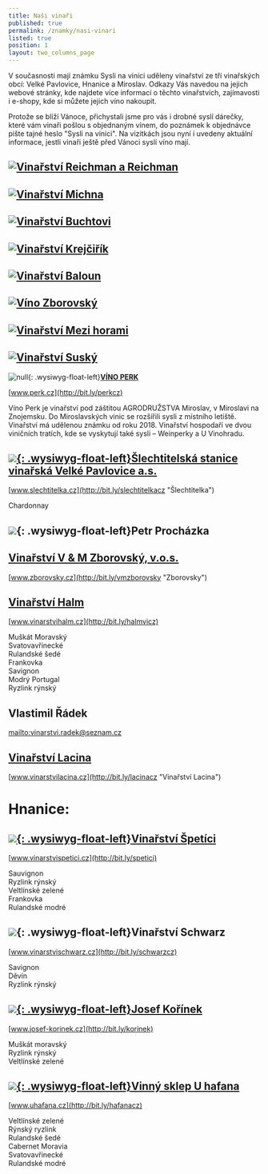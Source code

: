 ```yaml
---
title: Naši vinaři
published: true
permalink: /znamky/nasi-vinari
listed: true
position: 1
layout: two_columns_page
---
```

V současnosti mají známku Sysli na vinici uděleny vinařství ze tří vinařských obcí: Velké
Pavlovice, Hnanice a Miroslav. Odkazy Vás navedou na jejich webové stránky, kde
najdete více informací o těchto vinařstvích, zajímavosti i e-shopy, kde si můžete
jejich víno nakoupit.

Protože se blíží Vánoce, přichystali jsme pro vás i drobné syslí dárečky, které vám vinaři pošlou s objednaným vínem, do poznámek k objednávce pište tajné heslo "Sysli na vinici". Na vizitkách jsou nyní i uvedeny aktuální informace, jestli vinaři ještě před Vánoci syslí víno mají.

## [![Vinařství Reichman a Reichman](/media/kartička_reichman.jpg "Vinařství Reichman a Reichman")](http://bit.ly/naturalfactorscz "Vinařství Reichman")

## [![Vinařství Michna](/media/kartička_michna.jpg "Vinařství Michna")](http://bit.ly/michnacz "Vinařství Michna")

## [![Vinařství Buchtovi](/media/kartička_buchtovi.jpg "Vinařství Buchtovi")](http://bit.ly/buchtovicz "Vinařství Buchtovi")

## [![Vinařství Krejčiřík](/media/kartička_krejčiřík.jpg "Vinařství Krejčiřík")](http://bit.ly/krejcirik "Vinařství Krejčiřík")

## [![Vinařství Baloun](/media/kartička_baloun.jpg "Vinařství Baloun")](http://bit.ly/baloun "Vinařství Baloun")

## [![Víno Zborovský](/media/kartička_vinozborovsky.jpg "Víno Zborovský")](http://bit.ly/zborovsky "Víno Zborovský")

## [![Vinařství Mezi horami](/media/kartička_mezihorami.jpg "Vinařství Mezi horami")](http://bit.ly/mezihoramicz)

## [![Vinařství Suský](/media/kartička_suský.jpg "Vinařství Suský")](http://bit.ly/vinosusky "Vinařství Suský")

<div class="clearfix"></div>

![null](/media/img_0917_m.jpg){: .wysiwyg-float-left}[**VÍNO PERK**](http://bit.ly/perkcz)

[www.perk.cz](http://bit.ly/perkcz)

Víno Perk je vinařství pod záštitou AGRODRUŽSTVA Miroslav, v Miroslavi na Znojemsku. Do Miroslavských vinic se rozšířili sysli z místního letiště. Vinařství má udělenou známku od roku 2018. Vinařství hospodaří ve dvou viničních tratích, kde se vyskytují také sysli – Weinperky a U Vinohradu. 

<div class="clearfix"></div>

## [![](/media/IMG_2970_slechtitelka.jpg){: .wysiwyg-float-left}**Šlechtitelská stanice vinařská Velké Pavlovice a.s.**](http://bit.ly/slechtitelkacz "Šlechtitelka")

[www.slechtitelka.cz](http://bit.ly/slechtitelkacz "Šlechtitelka")

Chardonnay

<div class="clearfix"></div>


## ![](/media/IMG_3020.jpg){: .wysiwyg-float-left}**Petr Procházka**

<div class="clearfix"></div>

## [**Vinařství V & M Zborovský, v.o.s.**](http://bit.ly/vmzborovsky "Zborovsky")

[www.zborovsky.cz](http://bit.ly/vmzborovsky "Zborovsky")

<div class="clearfix"></div>

## [**Vinařství Halm**](http://www.vinarstvihalm.cz)

[www.vinarstvihalm.cz](http://bit.ly/halmvicz)

Muškát Moravský\
Svatovavřinecké\
Rulandské šedé\
Frankovka\
Savignon\
Modrý Portugal\
Ryzlink rýnský

<div class="clearfix"></div>

## **Vlastimil Řádek**

<mailto:vinarstvi.radek@seznam.cz>

<div class="clearfix"></div>

## [**Vinařství Lacina**](http://www.vinarstvilacina.cz "Vinařství Lacina")

[www.vinarstvilacina.cz](http://bit.ly/lacinacz "Vinařství Lacina")

<div class="clearfix"></div>

# Hnanice:

## [![](/media/IMG_6105_300.JPG){: .wysiwyg-float-left}**Vinařství Špetíci**](http://www.vinarstvispetici.cz)

[www.vinarstvispetici.cz](http://bit.ly/spetici)

Sauvignon\
Ryzlink rýnský\
Veltlínské zelené\
Frankovka\
Rulandské modré

<div class="clearfix"></div>

## ![](/media/IMG_6094_b_300.JPG){: .wysiwyg-float-left}**Vinařství Schwarz**

[www.vinarstvischwarz.cz](http://bit.ly/schwarzcz)

Savignon\
Děvín\
Ryzlink rýnský

<div class="clearfix"></div>

## [![](/media/H_Ko__nek_Vinice_To_na_300.JPG){: .wysiwyg-float-left}**Josef Kořínek**](http://www.josef-korinek.cz)

[www.josef-korinek.cz](http://bit.ly/korinek)

Muškát moravský\
Ryzlink rýnský\
Veltlínské zelené

<div class="clearfix"></div>

## [![](/media/U_HAFANA_VINOBRANI_300.jpg){: .wysiwyg-float-left}**Vinný sklep U hafana**](http://www.uhafana.cz)

[www.uhafana.cz](http://bit.ly/hafanacz)

Veltlínské zelené\
Rýnský ryzlink\
Rulandské šedé\
Cabernet Moravia\
Svatovavřinecké\
Rulandské modré
